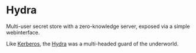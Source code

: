 # Hydra

Multi-user secret store with a zero-knowledge server, exposed via a simple
webinterface.

Like [Kerberos][kerberos], the [Hydra][hydra-of-lerna] was a multi-headed guard
of the underworld.

[kerberos]:       https://en.wikipedia.org/wiki/Kerberos_(protocol)
[hydra-of-lerna]: https://en.wikipedia.org/wiki/Lernaean_Hydra
